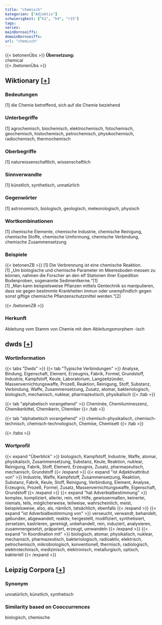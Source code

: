 ```yaml
---
title: "chemisch"
kategorien: ["Adjektiv"]
schwierigkeit: ["k1", "h4", "r15"]
tags:
series:
mainDornseiffs:
domainDornseiffs:
url: "chemisch"
---
```


{{< betonenÜbs >}}
**Übersetzung:**  
chemical  
{{< /betonenÜbs >}}

## Wiktionary [[+](https://de.wiktionary.org/wiki/chemisch)]

### Bedeutungen
[1] die Chemie betreffend, sich auf die Chemie beziehend  

### Unterbegriffe
[1] agrochemisch, biochemisch, elektrochemisch, fotochemisch, geochemisch, histochemisch, petrochemisch, physikochemisch, radiochemisch, thermochemisch  

### Oberbegriffe
[1] naturwissenschaftlich, wissenschaftlich  

### Sinnverwandte
[1] künstlich, synthetisch, unnatürlich  

### Gegenwörter
[1] astronomisch, biologisch, geologisch, meteorologisch, physisch  

### Wortkombinationen
[1] chemische Elemente, chemische Industrie, chemische Reinigung, chemische Stoffe, chemische Umformung, chemische Verbindung, chemische Zusammensetzung  

### Beispiele
{{< betonenZB >}}
[1] Die Verbrennung ist eine chemische Reaktion.  
[1] „Um biologische und chemische Parameter im Meeresboden messen zu können, nahmen die Forscher an den elf Stationen ihrer Expedition Bodenproben, sogenannte Sedimentkerne.“[1]  
[1] „Man kann beispielsweise Pflanzen mittels Gentechnik so manipulieren, dass sie gegen bestimmte Krankheiten immun oder unempfindlich gegen sonst giftige chemische Pflanzenschutzmittel werden.“[2]  

{{< /betonenZB >}}
### Herkunft
Ableitung vom Stamm von Chemie mit dem Ableitungsmorphem -isch  



## dwds [[+](https://www.dwds.de/wb/chemisch)]

### Wortinformation
{{< tabs "Dwds" >}}
{{< tab "Typische Verbindungen" >}}
Analyse, Bindung, Eigenschaft, Element, Erzeugnis, Fabrik, Formel, Grundstoff, Industrie, Kampfstoff, Keule, Laboratorium, Langzeitzünder, Massenvernichtungswaffe, Prozeß, Reaktion, Reinigung, Stoff, Substanz, Verbindung, Waffe, Zusammensetzung, Zusatz, atomar, bakteriologisch, biologisch, mechanisch, nuklear, pharmazeutisch, physikalisch
{{< /tab >}}

{{< tab "alphabetisch vorangehend" >}}
Cheminée, Chemilumineszenz, Chemikerkittel, Chemikerin, Chemiker
{{< /tab >}}

{{< tab "alphabetisch vorangehend" >}}
chemisch-physikalisch, chemisch-technisch, chemisch-technologisch, Chemise, Chemisett
{{< /tab >}}

{{< /tabs >}}

### Wortprofil
{{< expand "Überblick" >}} biologisch, Kampfstoff, Industrie, Waffe, atomar, physikalisch, Zusammensetzung, Substanz, Keule, Reaktion, nuklear, Reinigung, Fabrik, Stoff, Element, Erzeugnis, Zusatz, pharmazeutisch, mechanisch, Grundstoff {{< /expand >}}
{{< expand "ist Adjektivattribut von" >}} Industrie, Waffe, Kampfstoff, Zusammensetzung, Reaktion, Substanz, Fabrik, Keule, Stoff, Reinigung, Verbindung, Element, Analyse, Erzeugnis, Prozeß, Formel, Zusatz, Massenvernichtungswaffe, Eigenschaft, Grundstoff {{< /expand >}}
{{< expand "hat Adverbialbestimmung" >}} komplex, kompliziert, allerlei, rein, mit Hilfe, gewissermaßen, keinerlei, niemals, teils, möglicherweise, teilweise, wahrscheinlich, meist, beispielsweise, also, als, nämlich, tatsächlich, ebenfalls {{< /expand >}}
{{< expand "ist Adverbialbestimmung von" >}} verseucht, verwandt, behandelt, gebunden, abgewandelt, reaktiv, hergestellt, modifiziert, synthetisiert, zersetzen, kastrieren, gereinigt, unbehandelt, rein, induziert, analysieren, zusammengesetzt, präpariert, erzeugt, umwandeln {{< /expand >}}
{{< expand "in Koordination mit" >}} biologisch, atomar, physikalisch, nuklear, mechanisch, pharmazeutisch, bakteriologisch, radioaktiv, elektrisch, petrochemisch, mikrobiologisch, konventionell, thermisch, radiologisch, elektrotechnisch, medizinisch, elektronisch, metallurgisch, optisch, bakteriell {{< /expand >}}

## Leipzig Corpora [[+](https://corpora.uni-leipzig.de/en/res?word=chemisch&corpusId=deu_newscrawl-public_2018)]


### Synonym
unnatürlich, künstlich, synthetisch


### Similarity based on Cooccurrences
biologisch, chemische

